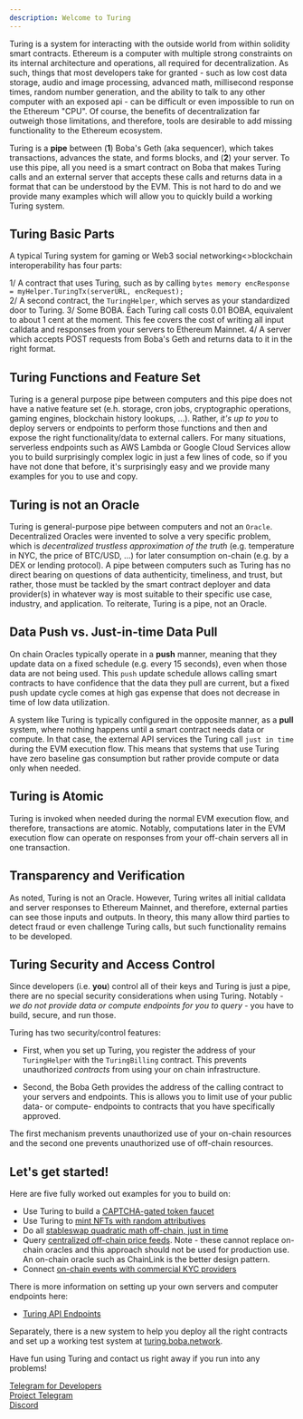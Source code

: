 ```yaml
---
description: Welcome to Turing
---
```


Turing is a system for interacting with the outside world from within solidity smart contracts. Ethereum is a computer with multiple strong constraints on its internal architecture and operations, all required for decentralization. As such, things that most developers take for granted - such as low cost data storage, audio and image processing, advanced math, millisecond response times, random number generation, and the ability to talk to any other computer with an exposed api - can be difficult or even impossible to run on the Ethereum "CPU". Of course, the benefits of decentralization far outweigh those limitations, and therefore, tools are desirable to add missing functionality to the Ethereum ecosystem. 

Turing is a **pipe** between (**1**) Boba's Geth (aka sequencer), which takes transactions, advances the state, and forms blocks, and (**2**) your server. To use this pipe, all you need is a smart contract on Boba that makes Turing calls and an external server that accepts these calls and returns data in a format that can be understood by the EVM. This is not hard to do and we provide many examples which will allow you to quickly build a working Turing system. 

## Turing Basic Parts

A typical Turing system for gaming or Web3 social networking<>blockchain interoperability has four parts: 

1/ A contract that uses Turing, such as by calling `bytes memory encResponse = myHelper.TuringTx(serverURL, encRequest);`   
2/ A second contract, the `TuringHelper`, which serves as your standardized door to Turing.
3/ Some BOBA. Each Turing call costs 0.01 BOBA, equivalent to about 1 cent at the moment. This fee covers the cost of writing all input calldata and responses from your servers to Ethereum Mainnet.
4/ A server which accepts POST requests from Boba's Geth and returns data to it in the right format. 

## Turing Functions and Feature Set

Turing is a general purpose pipe between computers and this pipe does not have a native feature set (e.h. storage, cron jobs, cryptographic operations, gaming engines, blockchain history lookups, ...). Rather, _it's up to you_ to deploy servers or endpoints to perform those functions and then and expose the right functionality/data to external callers. For many situations, serverless endpoints such as AWS Lambda or Google Cloud Services allow you to build surprisingly complex logic in just a few lines of code, so if you have not done that before, it's surprisingly easy and we provide many examples for you to use and copy.

## **Turing is not an Oracle**

Turing is general-purpose pipe between computers and not an `Oracle`. Decentralized Oracles were invented to solve a very specific problem, which is _decentralized trustless approximation of the truth_ (e.g. temperature in NYC, the price of BTC/USD, ...) for later consumption on-chain (e.g. by a DEX or lending protocol). A pipe between computers such as Turing has no direct bearing on questions of data authenticity, timeliness, and trust, but rather, those must be tackled by the smart contract deployer and data provider(s) in whatever way is most suitable to their specific use case, industry, and application. To reiterate, Turing is a pipe, not an Oracle. 

## Data Push vs. Just-in-time Data Pull

On chain Oracles typically operate in a **push** manner, meaning that they update data on a fixed schedule (e.g. every 15 seconds), even when those data are not being used. This `push` update schedule allows calling smart contracts to have confidence that the data they pull are current, but a fixed push update cycle comes at high gas expense that does not decrease in time of low data utilization. 

A system like Turing is typically configured in the opposite manner, as a **pull** system, where nothing happens until a smart contract needs data or compute. In that case, the external API services the Turing call `just in time` during the EVM execution flow. This means that systems that use Turing have zero baseline gas consumption but rather provide compute or data only when needed. 

## Turing is Atomic

Turing is invoked when needed during the normal EVM execution flow, and therefore, transactions are atomic. Notably, computations later in the EVM execution flow can operate on responses from your off-chain servers all in one transaction.  

## Transparency and Verification 

As noted, Turing is not an Oracle. However, Turing writes all initial calldata and server responses to Ethereum Mainnet, and therefore, external parties can see those inputs and outputs. In theory, this many allow third parties to detect fraud or even challenge Turing calls, but such functionality remains to be developed.  

## Turing Security and Access Control

Since developers (i.e. **you**) control all of their keys and Turing is just a pipe, there are no special security considerations when using Turing. Notably - _we do not provide data or compute endpoints for you to query_ - you have to build, secure, and run those. 

Turing has two security/control features: 

* First, when you set up Turing, you register the address of your `TuringHelper` with the `TuringBilling` contract. This prevents unauthorized _contracts_ from using your on chain infrastructure. 

* Second, the Boba Geth provides the address of the calling contract to your servers and endpoints. This is allows you to limit use of your public data- or compute- endpoints to contracts that you have specifically approved. 

The first mechanism prevents unauthorized use of your on-chain resources and the second one prevents unauthorized use of off-chain resources.

## Let's get started!

Here are five fully worked out examples for you to build on:

* Use Turing to build a [CAPTCHA-gated token faucet](boba\_community/turing-captcha-faucet/README.md)
* Use Turing to [mint NFTs with random attributives](boba\_community/turing-monsters/README.md)
* Do all [stableswap quadratic math off-chain, just in time](../../packages/boba/turing/test/003_stable_swap.ts)
* Query [centralized off-chain price feeds](../../packages/boba/turing/test/005_lending.ts). Note - these cannot replace on-chain oracles and this approach should not be used for production use. An on-chain oracle such as ChainLink is the better design pattern.
* Connect [on-chain events with commercial KYC providers](boba\_community/turing-kyc/README.md) 

There is more information on setting up your own servers and computer endpoints here: 

* [Turing API Endpoints](../../packages/boba/turing/AWS\_code/AWS\_lambda\_setup.md)

Separately, there is a new system to help you deploy all the right contracts and set up a working test system at [turing.boba.network](https://turing.boba.network). 

Have fun using Turing and contact us right away if you run into any problems! 

[Telegram for Developers](https://t.me/bobadev)\
[Project Telegram](https://t.me/bobanetwork )\
[Discord](https://discord.com/invite/YFweUKCb8a)

